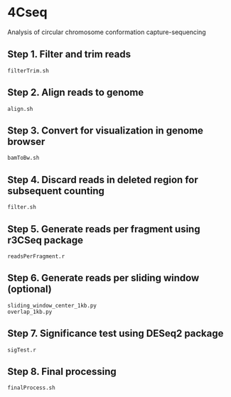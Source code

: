 # 4Cseq
Analysis of circular chromosome conformation capture-sequencing

## Step 1. Filter and trim reads
```
filterTrim.sh
```

## Step 2. Align reads to genome
```
align.sh
```

## Step 3. Convert for visualization in genome browser
```
bamToBw.sh
```

## Step 4. Discard reads in deleted region for subsequent counting
```
filter.sh
```

## Step 5. Generate reads per fragment using r3CSeq package
```
readsPerFragment.r
```

## Step 6. Generate reads per sliding window (optional)
```
sliding_window_center_1kb.py
overlap_1kb.py
```

## Step 7. Significance test using DESeq2 package
```
sigTest.r
```

## Step 8. Final processing
```
finalProcess.sh
```



